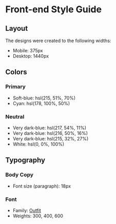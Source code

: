 # Front-end Style Guide

## Layout

The designs were created to the following widths:

- Mobile: 375px
- Desktop: 1440px

## Colors

### Primary

- Soft-blue: hsl(215, 51%, 70%)
- Cyan: hsl(178, 100%, 50%)

### Neutral

- Very dark-blue: hsl(217, 54%, 11%)
- Very dark-blue: hsl(216, 50%, 16%)
- Very dark-blue: hsl(215, 32%, 27%)
- White: hsl(0, 0%, 100%)

## Typography

### Body Copy

- Font size (paragraph): 18px

### Font

- Family: [Outfit](https://fonts.google.com/specimen/Outfit)
- Weights: 300, 400, 600
